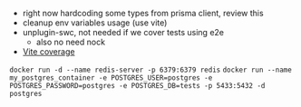 - right now hardcoding some types from prisma client, review this
- cleanup env variables usage (use vite)
- unplugin-swc, not needed if we cover tests using e2e
  - also no need nock
- [Vite coverage](https://vitest.dev/guide/coverage)

`docker run -d --name redis-server -p 6379:6379 redis`
`docker run --name my_postgres_container -e POSTGRES_USER=postgres -e POSTGRES_PASSWORD=postgres -e POSTGRES_DB=tests -p 5433:5432 -d postgres`
